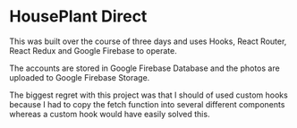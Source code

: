 # HousePlant Direct
This was built over the course of three days and uses Hooks, React Router, React Redux and Google Firebase to operate.

The accounts are stored in Google Firebase Database and the photos are uploaded to Google Firebase Storage.

The biggest regret with this project was that I should of used custom hooks because I had to copy the fetch function into several different components whereas a custom hook would have easily solved this.
